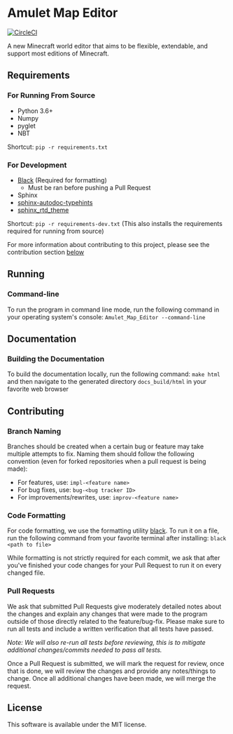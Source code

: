 # Amulet Map Editor

<a href="https://circleci.com/gh/Podshot/Amulet-Map-Editor"><img alt="CircleCI" src="https://circleci.com/gh/Podshot/Amulet-Map-Editor.svg"></a>

A new Minecraft world editor that aims to be flexible, extendable, and support most editions
of Minecraft.

## Requirements

### For Running From Source
- Python 3.6+
- Numpy
- pyglet
- NBT

Shortcut: `pip -r requirements.txt`

### For Development
- [Black](https://github.com/ambv/black) (Required for formatting)
  - Must be ran before pushing a Pull Request
- Sphinx
- [sphinx-autodoc-typehints](https://github.com/agronholm/sphinx-autodoc-typehints)
- [sphinx_rtd_theme](https://github.com/rtfd/sphinx_rtd_theme)

Shortcut: `pip -r requirements-dev.txt` (This also installs the requirements required for running from source)

For more information about contributing to this project, please see the contribution section [below](#contributing)

## Running

### Command-line
To run the program in command line mode, run the following command in your operating system's console:
`Amulet_Map_Editor --command-line`


## Documentation

### Building the Documentation
To build the documentation locally, run the following command: `make html` and then navigate to the
generated directory `docs_build/html` in your favorite web browser


## Contributing

### Branch Naming
Branches should be created when a certain bug or feature may take multiple attempts to fix. Naming
them should follow the following convention (even for forked repositories when a pull request is being made):

* For features, use: `impl-<feature name>`
* For bug fixes, use: `bug-<bug tracker ID>`
* For improvements/rewrites, use: `improv-<feature name>`

### Code Formatting
For code formatting, we use the formatting utility [black](https://github.com/ambv/black). To run
it on a file, run the following command from your favorite terminal after installing: `black <path to file>`

While formatting is not strictly required for each commit, we ask that after you've finished your
code changes for your Pull Request to run it on every changed file.

### Pull Requests
We ask that submitted Pull Requests give moderately detailed notes about the changes and explain 
any changes that were made to the program outside of those directly related to the feature/bug-fix.
Please make sure to run all tests and include a written verification that all tests have passed.

_Note: We will also re-run all tests before reviewing, this is to mitigate additional changes/commits
needed to pass all tests._

Once a Pull Request is submitted, we will mark the request for review, once that is done, we will
review the changes and provide any notes/things to change. Once all additional changes have been made,
we will merge the request.


## License
This software is available under the MIT license.